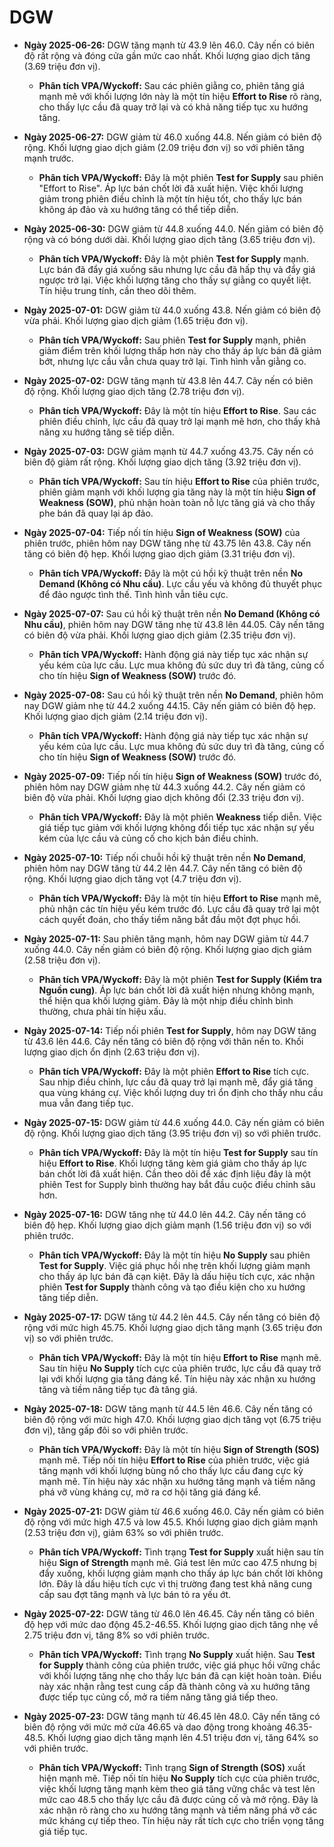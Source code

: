 # DGW

- **Ngày 2025-06-26:** DGW tăng mạnh từ 43.9 lên 46.0. Cây nến có biên độ rất rộng và đóng cửa gần mức cao nhất. Khối lượng giao dịch tăng (3.69 triệu đơn vị).
    - **Phân tích VPA/Wyckoff:** Sau các phiên giằng co, phiên tăng giá mạnh mẽ với khối lượng lớn này là một tín hiệu **Effort to Rise** rõ ràng, cho thấy lực cầu đã quay trở lại và có khả năng tiếp tục xu hướng tăng.
- **Ngày 2025-06-27:** DGW giảm từ 46.0 xuống 44.8. Nến giảm có biên độ rộng. Khối lượng giao dịch giảm (2.09 triệu đơn vị) so với phiên tăng mạnh trước.
    - **Phân tích VPA/Wyckoff:** Đây là một phiên **Test for Supply** sau phiên "Effort to Rise". Áp lực bán chốt lời đã xuất hiện. Việc khối lượng giảm trong phiên điều chỉnh là một tín hiệu tốt, cho thấy lực bán không áp đảo và xu hướng tăng có thể tiếp diễn.
- **Ngày 2025-06-30:** DGW giảm từ 44.8 xuống 44.0. Nến giảm có biên độ rộng và có bóng dưới dài. Khối lượng giao dịch tăng (3.65 triệu đơn vị).
    - **Phân tích VPA/Wyckoff:** Đây là một phiên **Test for Supply** mạnh. Lực bán đã đẩy giá xuống sâu nhưng lực cầu đã hấp thụ và đẩy giá ngược trở lại. Việc khối lượng tăng cho thấy sự giằng co quyết liệt. Tín hiệu trung tính, cần theo dõi thêm.
- **Ngày 2025-07-01:** DGW giảm từ 44.0 xuống 43.8. Nến giảm có biên độ vừa phải. Khối lượng giao dịch giảm (1.65 triệu đơn vị).
    - **Phân tích VPA/Wyckoff:** Sau phiên **Test for Supply** mạnh, phiên giảm điểm trên khối lượng thấp hơn này cho thấy áp lực bán đã giảm bớt, nhưng lực cầu vẫn chưa quay trở lại. Tình hình vẫn giằng co.
- **Ngày 2025-07-02:** DGW tăng mạnh từ 43.8 lên 44.7. Cây nến có biên độ rộng. Khối lượng giao dịch tăng (2.78 triệu đơn vị).
    - **Phân tích VPA/Wyckoff:** Đây là một tín hiệu **Effort to Rise**. Sau các phiên điều chỉnh, lực cầu đã quay trở lại mạnh mẽ hơn, cho thấy khả năng xu hướng tăng sẽ tiếp diễn.
- **Ngày 2025-07-03:** DGW giảm mạnh từ 44.7 xuống 43.75. Cây nến có biên độ giảm rất rộng. Khối lượng giao dịch tăng (3.92 triệu đơn vị).
    - **Phân tích VPA/Wyckoff:** Sau tín hiệu **Effort to Rise** của phiên trước, phiên giảm mạnh với khối lượng gia tăng này là một tín hiệu **Sign of Weakness (SOW)**, phủ nhận hoàn toàn nỗ lực tăng giá và cho thấy phe bán đã quay lại áp đảo.
- **Ngày 2025-07-04:** Tiếp nối tín hiệu **Sign of Weakness (SOW)** của phiên trước, phiên hôm nay DGW tăng nhẹ từ 43.75 lên 43.8. Cây nến tăng có biên độ hẹp. Khối lượng giao dịch giảm (3.31 triệu đơn vị).
    - **Phân tích VPA/Wyckoff:** Đây là một cú hồi kỹ thuật trên nền **No Demand (Không có Nhu cầu)**. Lực cầu yếu và không đủ thuyết phục để đảo ngược tình thế. Tình hình vẫn tiêu cực.
- **Ngày 2025-07-07:** Sau cú hồi kỹ thuật trên nền **No Demand (Không có Nhu cầu)**, phiên hôm nay DGW tăng nhẹ từ 43.8 lên 44.05. Cây nến tăng có biên độ vừa phải. Khối lượng giao dịch giảm (2.35 triệu đơn vị).
    - **Phân tích VPA/Wyckoff:** Hành động giá này tiếp tục xác nhận sự yếu kém của lực cầu. Lực mua không đủ sức duy trì đà tăng, củng cố cho tín hiệu **Sign of Weakness (SOW)** trước đó.
- **Ngày 2025-07-08:** Sau cú hồi kỹ thuật trên nền **No Demand**, phiên hôm nay DGW giảm nhẹ từ 44.2 xuống 44.15. Cây nến giảm có biên độ hẹp. Khối lượng giao dịch giảm (2.14 triệu đơn vị).
    - **Phân tích VPA/Wyckoff:** Hành động giá này tiếp tục xác nhận sự yếu kém của lực cầu. Lực mua không đủ sức duy trì đà tăng, củng cố cho tín hiệu **Sign of Weakness (SOW)** trước đó.
- **Ngày 2025-07-09:** Tiếp nối tín hiệu **Sign of Weakness (SOW)** trước đó, phiên hôm nay DGW giảm nhẹ từ 44.3 xuống 44.2. Cây nến giảm có biên độ vừa phải. Khối lượng giao dịch không đổi (2.33 triệu đơn vị).
    - **Phân tích VPA/Wyckoff:** Đây là một phiên **Weakness** tiếp diễn. Việc giá tiếp tục giảm với khối lượng không đổi tiếp tục xác nhận sự yếu kém của lực cầu và củng cố cho kịch bản điều chỉnh.
- **Ngày 2025-07-10:** Tiếp nối chuỗi hồi kỹ thuật trên nền **No Demand**, phiên hôm nay DGW tăng từ 44.2 lên 44.7. Cây nến tăng có biên độ rộng. Khối lượng giao dịch tăng vọt (4.7 triệu đơn vị).
    - **Phân tích VPA/Wyckoff:** Đây là một tín hiệu **Effort to Rise** mạnh mẽ, phủ nhận các tín hiệu yếu kém trước đó. Lực cầu đã quay trở lại một cách quyết đoán, cho thấy tiềm năng bắt đầu một đợt phục hồi.
- **Ngày 2025-07-11:** Sau phiên tăng mạnh, hôm nay DGW giảm từ 44.7 xuống 44.0. Cây nến giảm có biên độ rộng. Khối lượng giao dịch giảm (2.58 triệu đơn vị).
    - **Phân tích VPA/Wyckoff:** Đây là một phiên **Test for Supply (Kiểm tra Nguồn cung)**. Áp lực bán chốt lời đã xuất hiện nhưng không mạnh, thể hiện qua khối lượng giảm. Đây là một nhịp điều chỉnh bình thường, chưa phải tín hiệu xấu.
- **Ngày 2025-07-14:** Tiếp nối phiên **Test for Supply**, hôm nay DGW tăng từ 43.6 lên 44.6. Cây nến tăng có biên độ rộng với thân nến to. Khối lượng giao dịch ổn định (2.63 triệu đơn vị).
    - **Phân tích VPA/Wyckoff:** Đây là một phiên **Effort to Rise** tích cực. Sau nhịp điều chỉnh, lực cầu đã quay trở lại mạnh mẽ, đẩy giá tăng qua vùng kháng cự. Việc khối lượng duy trì ổn định cho thấy nhu cầu mua vẫn đang tiếp tục.
- **Ngày 2025-07-15:** DGW giảm từ 44.6 xuống 44.0. Cây nến giảm có biên độ rộng. Khối lượng giao dịch tăng (3.95 triệu đơn vị) so với phiên trước.
    - **Phân tích VPA/Wyckoff:** Đây là một tín hiệu **Test for Supply** sau tín hiệu **Effort to Rise**. Khối lượng tăng kèm giá giảm cho thấy áp lực bán chốt lời đã xuất hiện. Cần theo dõi để xác định liệu đây là một phiên Test for Supply bình thường hay bắt đầu cuộc điều chỉnh sâu hơn.
- **Ngày 2025-07-16:** DGW tăng nhẹ từ 44.0 lên 44.2. Cây nến tăng có biên độ hẹp. Khối lượng giao dịch giảm mạnh (1.56 triệu đơn vị) so với phiên trước.
    - **Phân tích VPA/Wyckoff:** Đây là một tín hiệu **No Supply** sau phiên **Test for Supply**. Việc giá phục hồi nhẹ trên khối lượng giảm mạnh cho thấy áp lực bán đã cạn kiệt. Đây là dấu hiệu tích cực, xác nhận phiên **Test for Supply** thành công và tạo điều kiện cho xu hướng tăng tiếp diễn.
- **Ngày 2025-07-17:** DGW tăng từ 44.2 lên 44.5. Cây nến tăng có biên độ rộng với mức high 45.75. Khối lượng giao dịch tăng mạnh (3.65 triệu đơn vị) so với phiên trước.
    - **Phân tích VPA/Wyckoff:** Đây là một tín hiệu **Effort to Rise** mạnh mẽ. Sau tín hiệu **No Supply** tích cực của phiên trước, lực cầu đã quay trở lại với khối lượng gia tăng đáng kể. Tín hiệu này xác nhận xu hướng tăng và tiềm năng tiếp tục đà tăng giá.
- **Ngày 2025-07-18:** DGW tăng mạnh từ 44.5 lên 46.6. Cây nến tăng có biên độ rộng với mức high 47.0. Khối lượng giao dịch tăng vọt (6.75 triệu đơn vị), tăng gấp đôi so với phiên trước.
    - **Phân tích VPA/Wyckoff:** Đây là một tín hiệu **Sign of Strength (SOS)** mạnh mẽ. Tiếp nối tín hiệu **Effort to Rise** của phiên trước, việc giá tăng mạnh với khối lượng bùng nổ cho thấy lực cầu đang cực kỳ mạnh mẽ. Tín hiệu này xác nhận xu hướng tăng mạnh và tiềm năng phá vỡ vùng kháng cự, mở ra cơ hội tăng giá đáng kể.
- **Ngày 2025-07-21:** DGW giảm từ 46.6 xuống 46.0. Cây nến giảm có biên độ rộng với mức high 47.5 và low 45.5. Khối lượng giao dịch giảm mạnh (2.53 triệu đơn vị), giảm 63% so với phiên trước.
    - **Phân tích VPA/Wyckoff:** Tình trạng **Test for Supply** xuất hiện sau tín hiệu **Sign of Strength** mạnh mẽ. Giá test lên mức cao 47.5 nhưng bị đẩy xuống, khối lượng giảm mạnh cho thấy áp lực bán chốt lời không lớn. Đây là dấu hiệu tích cực vì thị trường đang test khả năng cung cấp sau đợt tăng mạnh và lực bán tỏ ra yếu ớt.
- **Ngày 2025-07-22:** DGW tăng từ 46.0 lên 46.45. Cây nến tăng có biên độ hẹp với mức dao động 45.2-46.55. Khối lượng giao dịch tăng nhẹ về 2.75 triệu đơn vị, tăng 8% so với phiên trước.
    - **Phân tích VPA/Wyckoff:** Tình trạng **No Supply** xuất hiện. Sau **Test for Supply** thành công của phiên trước, việc giá phục hồi vững chắc với khối lượng tăng nhẹ cho thấy lực bán đã cạn kiệt hoàn toàn. Điều này xác nhận rằng test cung cấp đã thành công và xu hướng tăng được tiếp tục củng cố, mở ra tiềm năng tăng giá tiếp theo.


- **Ngày 2025-07-23:** DGW tăng mạnh từ 46.45 lên 48.0. Cây nến tăng có biên độ rộng với mức mở cửa 46.65 và dao động trong khoảng 46.35-48.5. Khối lượng giao dịch tăng mạnh lên 4.51 triệu đơn vị, tăng 64% so với phiên trước.
    - **Phân tích VPA/Wyckoff:** Tình trạng **Sign of Strength (SOS)** xuất hiện mạnh mẽ. Tiếp nối tín hiệu **No Supply** tích cực của phiên trước, việc khối lượng tăng mạnh kèm theo giá tăng vững chắc và test lên mức cao 48.5 cho thấy lực cầu đã được củng cố và mở rộng. Đây là xác nhận rõ ràng cho xu hướng tăng mạnh và tiềm năng phá vỡ các mức kháng cự tiếp theo. Tín hiệu này rất tích cực cho triển vọng tăng giá tiếp tục.
